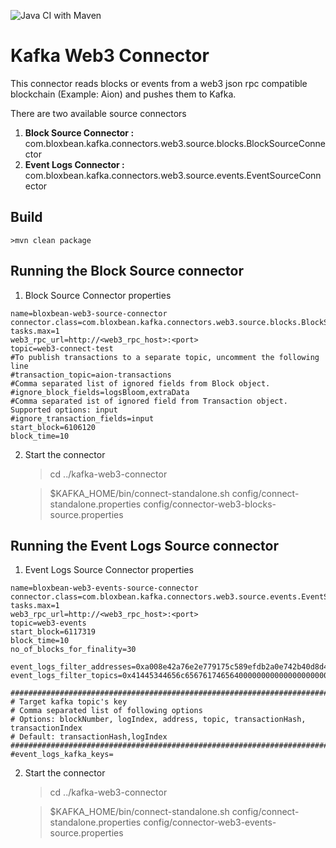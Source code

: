 ![Java CI with Maven](https://github.com/satran004/kafka-web3-connector/workflows/Java%20CI%20with%20Maven/badge.svg)

# Kafka Web3 Connector

This connector reads blocks or events from a web3 json rpc compatible blockchain (Example: Aion) and pushes them to Kafka.

There are two available source connectors
1. **Block Source Connector :** com.bloxbean.kafka.connectors.web3.source.blocks.BlockSourceConnector
2. **Event Logs Connector :** com.bloxbean.kafka.connectors.web3.source.events.EventSourceConnector
## Build

    >mvn clean package
        
## Running the Block Source connector

1. Block Source Connector properties

```$xslt
name=bloxbean-web3-source-connector
connector.class=com.bloxbean.kafka.connectors.web3.source.blocks.BlockSourceConnector
tasks.max=1
web3_rpc_url=http://<web3_rpc_host>:<port>
topic=web3-connect-test
#To publish transactions to a separate topic, uncomment the following line
#transaction_topic=aion-transactions
#Comma separated list of ignored fields from Block object.
#ignore_block_fields=logsBloom,extraData
#Comma separated ist of ignored field from Transaction object. Supported options: input
#ignore_transaction_fields=input
start_block=6106120
block_time=10
```
   
2. Start the connector

   >cd ../kafka-web3-connector
   
   >$KAFKA_HOME/bin/connect-standalone.sh config/connect-standalone.properties config/connector-web3-blocks-source.properties
     
## Running the Event Logs Source connector

1. Event Logs Source Connector properties

```$xslt
name=bloxbean-web3-events-source-connector
connector.class=com.bloxbean.kafka.connectors.web3.source.events.EventSourceConnector
tasks.max=1
web3_rpc_url=http://<web3_rpc_host>:<port>
topic=web3-events
start_block=6117319
block_time=10
no_of_blocks_for_finality=30

event_logs_filter_addresses=0xa008e42a76e2e779175c589efdb2a0e742b40d8d421df2b93a8a0b13090c7cc8
event_logs_filter_topics=0x41445344656c6567617465640000000000000000000000000000000000000000

####################################################################################
# Target kafka topic's key
# Comma separated list of following options
# Options: blockNumber, logIndex, address, topic, transactionHash, transactionIndex
# Default: transactionHash,logIndex
####################################################################################
#event_logs_kafka_keys=  
```
   
2. Start the connector

   >cd ../kafka-web3-connector
   
   >$KAFKA_HOME/bin/connect-standalone.sh config/connect-standalone.properties config/connector-web3-events-source.properties
     
